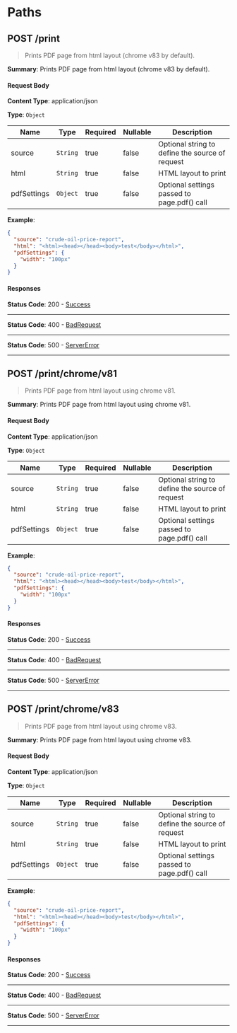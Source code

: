 # Paths

## POST /print 

> Prints PDF page from html layout (chrome v83 by default).

**Summary**: Prints PDF page from html layout (chrome v83 by default).

#### Request Body
    
**Content Type**: application/json

**Type**: <code>Object</code>

| Name | Type | Required | Nullable | Description |
| ---- | ---- | -------- | -------- | ----------- |
| source | <code>String</code> | true | false | Optional string to define the source of request |
| html | <code>String</code> | true | false | HTML layout to print |
| pdfSettings | <code>Object</code> | true | false | Optional settings passed to page.pdf() call |

**Example**:

```json
{
  "source": "crude-oil-price-report",
  "html": "<html><head></head><body>test</body></html>",
  "pdfSettings": {
    "width": "100px"
  }
}
```

#### Responses

**Status Code**: 200 - [Success](/content/api/components?id&#x3D;responsessuccess)

* * *

**Status Code**: 400 - [BadRequest](/content/api/components?id&#x3D;responsesbadrequest)

* * *

**Status Code**: 500 - [ServerError](/content/api/components?id&#x3D;responsesservererror)

* * *

## POST /print/chrome/v81 

> Prints PDF page from html layout using chrome v81.

**Summary**: Prints PDF page from html layout using chrome v81.

#### Request Body
    
**Content Type**: application/json

**Type**: <code>Object</code>

| Name | Type | Required | Nullable | Description |
| ---- | ---- | -------- | -------- | ----------- |
| source | <code>String</code> | true | false | Optional string to define the source of request |
| html | <code>String</code> | true | false | HTML layout to print |
| pdfSettings | <code>Object</code> | true | false | Optional settings passed to page.pdf() call |

**Example**:

```json
{
  "source": "crude-oil-price-report",
  "html": "<html><head></head><body>test</body></html>",
  "pdfSettings": {
    "width": "100px"
  }
}
```

#### Responses

**Status Code**: 200 - [Success](/content/api/components?id&#x3D;responsessuccess)

* * *

**Status Code**: 400 - [BadRequest](/content/api/components?id&#x3D;responsesbadrequest)

* * *

**Status Code**: 500 - [ServerError](/content/api/components?id&#x3D;responsesservererror)

* * *

## POST /print/chrome/v83 

> Prints PDF page from html layout using chrome v83.

**Summary**: Prints PDF page from html layout using chrome v83.

#### Request Body
    
**Content Type**: application/json

**Type**: <code>Object</code>

| Name | Type | Required | Nullable | Description |
| ---- | ---- | -------- | -------- | ----------- |
| source | <code>String</code> | true | false | Optional string to define the source of request |
| html | <code>String</code> | true | false | HTML layout to print |
| pdfSettings | <code>Object</code> | true | false | Optional settings passed to page.pdf() call |

**Example**:

```json
{
  "source": "crude-oil-price-report",
  "html": "<html><head></head><body>test</body></html>",
  "pdfSettings": {
    "width": "100px"
  }
}
```

#### Responses

**Status Code**: 200 - [Success](/content/api/components?id&#x3D;responsessuccess)

* * *

**Status Code**: 400 - [BadRequest](/content/api/components?id&#x3D;responsesbadrequest)

* * *

**Status Code**: 500 - [ServerError](/content/api/components?id&#x3D;responsesservererror)

* * *

